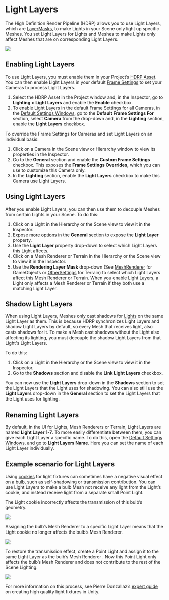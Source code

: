 # Light Layers

The High Definition Render Pipeline (HDRP) allows you to use Light Layers, which are [LayerMasks](https://docs.unity3d.com/ScriptReference/LayerMask.html), to make Lights in your Scene only light up specific Meshes. You set Light Layers for Lights and Meshes to make Lights only affect Meshes that are on corresponding Light Layers.

![](Images/HDRPFeatures-LightLayers.png)

## Enabling Light Layers

To use Light Layers, you must enable them in your Project’s [HDRP Asset](HDRP-Asset.html). You can then enable Light Layers in your default [Frame Settings](Frame-Settings.html) to set your Cameras to process Light Layers.

1. Select the HDRP Asset in the Project window and, in the Inspector, go to **Lighting > Light Layers** and enable the **Enable** checkbox.
2. To enable Light Layers in the default Frame Settings for all Cameras, in the [Default Settings Windows](Default-Settings-Window.md), go to the **Default Frame Settings For** section, select **Camera** from the drop-down and, in the **Lighting** section, enable the **Light Layers** checkbox. 

To override the Frame Settings for Cameras and set Light Layers on an individual basis:

1. Click on a Camera in the Scene view or Hierarchy window to view its properties in the Inspector. 
2. Go to the **General** section and enable the **Custom Frame Settings** checkbox. This exposes the **Frame Settings Overrides,** which you can use to customize this Camera only. 
3. In the **Lighting** section, enable the **Light Layers** checkbox to make this Camera use Light Layers.

## Using Light Layers

After you enable Light Layers, you can then use them to decouple Meshes from certain Lights in your Scene. To do this:

1. Click on a Light in the Hierarchy or the Scene view to view it in the Inspector.
2. Expose [more options](More-Options.html) in the **General** section to expose the **Light Layer** property.
3. Use the **Light Layer** property drop-down to select which Light Layers this Light affects.
4. Click on a Mesh Renderer or Terrain in the Hierarchy or the Scene view to view it in the Inspector.
5. Use the **Rendering Layer Mask** drop-down (See [MeshRenderer](https://docs.unity3d.com/Manual/class-MeshRenderer.html) for GameObjects or [OtherSettings](https://docs.unity3d.com/Manual/terrain-OtherSettings.html) for Terrain) to select which Light Layers affect this Mesh Renderer or Terrain. When you enable Light Layers, a Light only affects a Mesh Renderer or Terrain if they both use a matching Light Layer.

<a name="ShadowLightLayers"></a>

## Shadow Light Layers

When using Light Layers, Meshes only cast shadows for [Lights](Light-Component.html) on the same Light Layer as them. This is because HDRP synchronizes Light Layers and shadow Light Layers by default, so every Mesh that receives light, also casts shadows for it. To make a Mesh cast shadows without the Light also affecting its lighting, you must decouple the shadow Light Layers from that Light's Light Layers.

To do this:

1. Click on a Light in the Hierarchy or the Scene view to view it in the Inspector.
2. Go to the **Shadows** section and disable the **Link Light Layers** checkbox.

You can now use the **Light Layers** drop-down in the **Shadows** section to set the Light Layers that the Light uses for shadowing. You can also still use the **Light Layers** drop-down in the **General** section to set the Light Layers that the Light uses for lighting.

## Renaming Light Layers

By default, in the UI for Lights, Mesh Renderers or Terrain, Light Layers are named **Light Layer 1-7**. To more easily differentiate between them, you can give each Light Layer a specific name. To do this, open the [Default Settings Windows](Default-Settings-Window.md), and go to **Light Layers Name**. Here you can set the name of each Light Layer individually.

## Example scenario for Light Layers

Using [cookies](https://docs.unity3d.com/Manual/Cookies.html) for light fixtures can sometimes have a negative visual effect on a bulb, such as self-shadowing or transmission contribution. You can use Light Layers to make a bulb Mesh not receive any light from the Light’s cookie, and instead receive light from a separate small Point Light.

The Light cookie incorrectly affects the transmission of this bulb’s geometry.

![](Images/LightLayers1.png)

Assigning the bulb’s Mesh Renderer to a specific Light Layer means that the Light cookie no longer affects the bulb’s Mesh Renderer.

![](Images/LightLayers2.png)

To restore the transmission effect, create a Point Light and assign it to the same Light Layer as the bulb’s Mesh Renderer . Now this Point Light only affects the bulb’s Mesh Renderer and does not contribute to the rest of the Scene Lighting.

![](Images/LightLayers3.png)

For more information on this process, see Pierre Donzallaz’s [expert guide](https://docs.unity3d.com/uploads/ExpertGuides/Create_High-Quality_Light_Fixtures_in_Unity.pdf) on creating high quality light fixtures in Unity.

